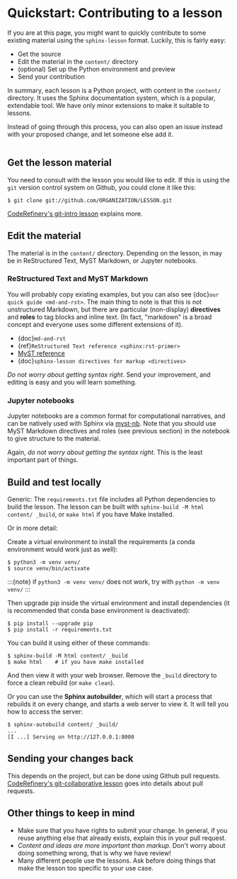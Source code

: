 # Quickstart: Contributing to a lesson

If you are at this page, you might want to quickly contribute to some
existing material using the `sphinx-lesson` format.  Luckily, this
is fairly easy:

- Get the source
- Edit the material in the `content/` directory
- (optional) Set up the Python environment and preview
- Send your contribution

In summary, each lesson is a Python project, with content in the
`content/` directory.  It uses the Sphinx documentation system,
which is a popular, extendable tool.  We have only minor extensions to
make it suitable to lessons.

Instead of going through this process, you can also open an issue
instead with your proposed change, and let someone else add it.

```{highlight} console
```

## Get the lesson material

You need to consult with the lesson you would like to edit.  If this
is using the `git` version control system on Github, you could clone
it like this:

```
$ git clone git://github.com/ORGANIZATION/LESSON.git
```

[CodeRefinery's git-intro lesson](https://coderefinery.github.io/git-intro/) explains more.

## Edit the material

The material is in the `content/` directory.  Depending on the
lesson, in may be in ReStructured Text, MyST Markdown, or Jupyter
notebooks.

### ReStructured Text and MyST Markdown

You will probably copy existing examples, but you can also see
{doc}`our quick guide <md-and-rst>`.  The main thing to note is that
this is not unstructured Markdown, but there are particular
(non-display) **directives** and **roles** to tag blocks and inline
text.  (In fact, "markdown" is a broad concept and everyone uses some
different extensions of it).

- {doc}`md-and-rst`
- {ref}`ReStructured Text reference <sphinx:rst-primer>`
- [MyST reference](https://myst-parser.readthedocs.io/en/latest/using/syntax.html)
- {doc}`sphinx-lesson directives for markup <directives>`

*Do not worry about getting syntax right*.  Send your improvement, and
editing is easy and you will learn something.

### Jupyter notebooks

Jupyter notebooks are a common format for computational narratives,
and can be natively used with Sphinx via [myst-nb](https://myst-nb.readthedocs.io/).  Note that you should use MyST
Markdown directives and roles (see previous section) in the notebook
to give structure to the material.

Again, *do not worry about getting the syntax right*.  This is the
least important part of things.

## Build and test locally

Generic: The `requirements.txt` file includes all Python dependencies
to build the lesson.  The lesson can be built with `sphinx-build -M
html content/ _build`, or `make html` if you have Make installed.

Or in more detail:

Create a virtual environment to install the requirements (a conda
environment would work just as well):

```
$ python3 -m venv venv/
$ source venv/bin/activate
```

:::{note}
if `python3 -m venv venv/` does not work, try with `python -m venv venv/`
:::

Then upgrade pip inside the virtual environment and install dependencies (it is recommended that conda base environment is deactivated):

```
$ pip install --upgrade pip
$ pip install -r requirements.txt
```

You can build it using either of these commands:

```
$ sphinx-build -M html content/ _build
$ make html    # if you have make installed
```

And then view it with your web browser.  Remove the `_build`
directory to force a clean rebuild (or `make clean`).

Or you can use the **Sphinx autobuilder**, which will start a process
that rebuilds it on every change, and starts a web server to view it.
It will tell you how to access the server:

```
$ sphinx-autobuild content/ _build/
...
[I ...] Serving on http://127.0.0.1:8000
```

## Sending your changes back

This depends on the project, but can be done using Github pull
requests.  [CodeRefinery's git-collaborative lesson](https://coderefinery.github.io/git-collaborative/) goes into
details about pull requests.

## Other things to keep in mind

- Make sure that you have rights to submit your change.  In general,
  if you reuse anything else that already exists, explain this in your
  pull request.
- *Content and ideas are more important than markup*.  Don't worry
  about doing something wrong, that is why we have review!
- Many different people use the lessons.  Ask before doing things that
  make the lesson too specific to your use case.

